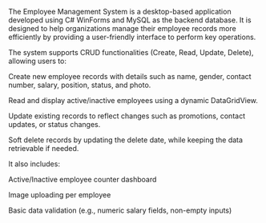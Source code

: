 The Employee Management System is a desktop-based application developed using C# WinForms and MySQL as the backend database. It is designed to help organizations manage their employee records more efficiently by providing a user-friendly interface to perform key operations.

The system supports CRUD functionalities (Create, Read, Update, Delete), allowing users to:

Create new employee records with details such as name, gender, contact number, salary, position, status, and photo.

Read and display active/inactive employees using a dynamic DataGridView.

Update existing records to reflect changes such as promotions, contact updates, or status changes.

Soft delete records by updating the delete date, while keeping the data retrievable if needed.

It also includes:

Active/Inactive employee counter dashboard

Image uploading per employee

Basic data validation (e.g., numeric salary fields, non-empty inputs)

